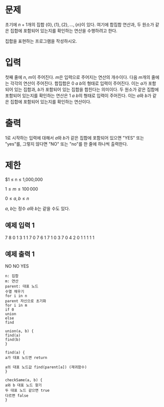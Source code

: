 # 문제

초기에 $n+1$개의 집합 
$\{0\}, \{1\}, \{2\}, \dots , \{n\}$이 있다. 여기에 합집합 연산과, 두 원소가 같은 집합에 포함되어 있는지를 확인하는 연산을 수행하려고 한다.

집합을 표현하는 프로그램을 작성하시오.

# 입력

첫째 줄에 
$n$, 
$m$이 주어진다. 
$m$은 입력으로 주어지는 연산의 개수이다. 다음 
$m$개의 줄에는 각각의 연산이 주어진다. 합집합은 
$0$ 
$a$ 
$b$의 형태로 입력이 주어진다. 이는 
$a$가 포함되어 있는 집합과, 
$b$가 포함되어 있는 집합을 합친다는 의미이다. 두 원소가 같은 집합에 포함되어 있는지를 확인하는 연산은 
$1$ 
$a$ 
$b$의 형태로 입력이 주어진다. 이는 
$a$와 
$b$가 같은 집합에 포함되어 있는지를 확인하는 연산이다.

# 출력

1로 시작하는 입력에 대해서 
$a$와 
$b$가 같은 집합에 포함되어 있으면 "YES" 또는 "yes"를, 그렇지 않다면 "NO" 또는 "no"를 한 줄에 하나씩 출력한다.

# 제한
$1 ≤ n ≤ 1\,000\,000

$1 ≤ m ≤ 100\,000$

$0 ≤ a, b ≤ n$

$a$, 
$b$는 정수 $a$와 $b$는 같을 수도 있다.

## 예제 입력 1 

7 8
0 1 3
1 1 7
0 7 6
1 7 1
0 3 7
0 4 2
0 1 1
1 1 1

## 예제 출력 1 

NO
NO
YES


```
n: 집합
m: 연산
parent: 대표 노드
수열 채우기
for i in n
parent 자신으로 초기화
for i in m
if 0
union
else
find

union(a, b) {
find(a)
find(b)
}

find(a) {
a가 대표 노드면 return

a의 대표 노드값 find(parent[a]) (재귀함수)
}

checkSame(a, b) {
a와 b 대표 노드 찾기
두 대표 노드 같으면 true
다르면 false
}
```